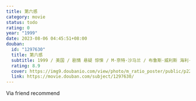 ```yaml
---
title: 第六感
category: movie
status: todo
rating: 0
year: "1999"
date: 2023-08-06 04:45:51+08:00
douban:
  id: "1297630"
  title: 第六感
  subtitle: 1999 / 美国 / 剧情 悬疑 惊悚 / M·奈特·沙马兰 / 布鲁斯·威利斯 海利·乔·奥斯蒙
  rating: 8.9
  cover: https://img9.doubanio.com/view/photo/m_ratio_poster/public/p2220184425.jpg
  link: https://movie.douban.com/subject/1297630/
---
```


Via friend recommend
